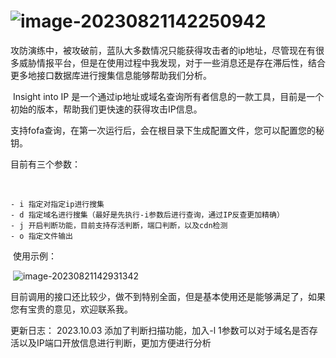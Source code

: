 # ![image-20230821142250942](https://blueandwhite.oss-cn-beijing.aliyuncs.com/blog/202308/image-20230821142250942.png)

   攻防演练中，被攻破前，蓝队大多数情况只能获得攻击者的ip地址，尽管现在有很多威胁情报平台，但是在使用过程中我发现，对于一些消息还是存在滞后性，结合更多地接口数据库进行搜集信息能够帮助我们分析。

​	Insight into IP 是一个通过ip地址或域名查询所有者信息的一款工具，目前是一个初始的版本，帮助我们更快速的获得攻击IP信息。

​	支持fofa查询，在第一次运行后，会在根目录下生成配置文件，您可以配置您的秘钥。

   目前有三个参数：

​	

```
- i 指定对指定ip进行搜集
- d 指定域名进行搜集（最好是先执行-i参数后进行查询，通过IP反查更加精确）
- j 开启判断功能，目前支持存活判断，端口判断，以及cdn检测
- o 指定文件输出
```

​	使用示例：

​	![image-20230821142931342](https://blueandwhite.oss-cn-beijing.aliyuncs.com/blog/202308/image-20230821142931342.png)



目前调用的接口还比较少，做不到特别全面，但是基本使用还是能够满足了，如果您有宝贵的意见，欢迎联系我。



更新日志：
2023.10.03 添加了判断扫描功能，加入-l 1参数可以对于域名是否存活以及IP端口开放信息进行判断，更加方便进行分析
